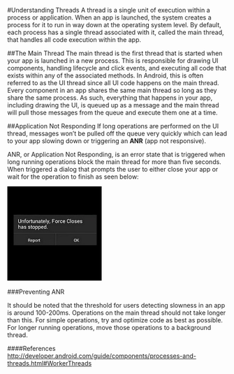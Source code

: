 #Understanding Threads
A thread is a single unit of execution within a process or application. When an app is launched, the system creates a process for it to run in way down at the operating system level. By default, each process has a single thread associated with it, called the main thread, that handles all code execution within the app.

##The Main Thread
The main thread is the first thread that is started when your app is launched in a new process. This is responsible for drawing UI components, handling lifecycle and click events, and executing all code that exists within any of the associated methods. In Android, this is often referred to as the UI thread since all UI code happens on the main thread. Every component in an app shares the same main thread so long as they share the same process. As such, everything that happens in your app, including drawing the UI, is queued up as a message and the main thread will pull those messages from the queue and execute them one at a time. 

##Application Not Responding
If long operations are performed on the UI thread, messages won’t be pulled off the queue very quickly which can lead to your app slowing down or triggering an **ANR** (app not responsive).

ANR, or Application Not Responding, is an error state that is triggered when long running operations block the main thread for more than five seconds.  When triggered a dialog that prompts the user to either close your app or wait for the operation to finish as seen below:

![](anr.jpg)

###Preventing ANR

It should be noted that the threshold for users detecting slowness in an app is around 100-200ms. Operations on the main thread should not take longer than this. For simple operations, try and optimize code as best as possible. For longer running operations, move those operations to a background thread.

####References
http://developer.android.com/guide/components/processes-and-threads.html#WorkerThreads

